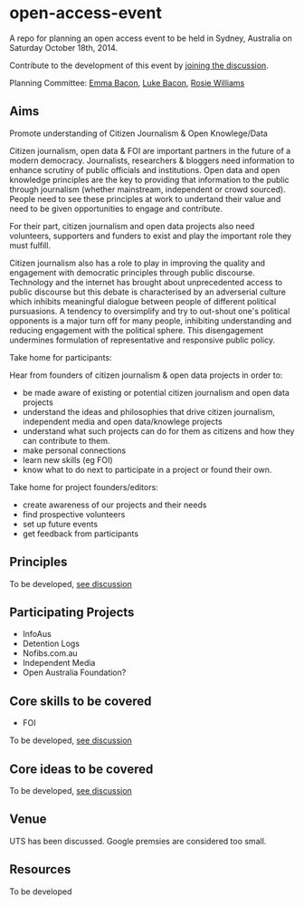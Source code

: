 open-access-event
=================

A repo for planning an open access event to be held in Sydney, Australia on Saturday October 18th, 2014.

Contribute to the development of this event by [joining the discussion](https://github.com/equivalentideas/open-access-event/issues?state=open).

Planning Committee: [Emma Bacon](https://twitter.com/propermixedgood), [Luke Bacon](https://twitter.com/equivalentideas), [Rosie Williams](https://twitter.com/Info_Aus)

## Aims

Promote understanding of Citizen Journalism & Open Knowlege/Data

Citizen journalism, open data & FOI are important partners in the future of a modern democracy. Journalists, researchers & bloggers need information to enhance scrutiny of public officials and institutions. Open data and open knowledge principles are the key to providing that information to the public through journalism (whether mainstream, independent or crowd sourced). People need to see these principles at work to undertand their value and need to be given opportunities to engage and contribute.

For their part, citizen journalism and open data projects also need volunteers, supporters and funders to exist and play the important role they must fulfill.

Citizen journalism also has a role to play in improving the quality and engagement with democratic principles through public discourse. Technology and the internet has brought about unprecedented access to public discourse but this debate is characterised by an adverserial culture which inhibits meaningful dialogue between people of different political pursuasions. A tendency to oversimplify and try to out-shout one's political opponents is a major turn off for many people, inhibiting understanding and reducing engagement with the political sphere. This disengagement undermines formulation of representative and responsive public policy.


Take home for participants:

Hear from founders of citizen journalism & open data projects in order to:

* be made aware of existing or potential citizen journalism and open data projects
* understand the ideas and philosophies that drive citizen journalism, independent media and open data/knowlege projects
* understand what such projects can do for them as citizens and how they can contribute to them.
* make personal connections
* learn new skills (eg FOI)
* know what to do next to participate in a project or found their own.

Take home for project founders/editors:

* create awareness of our projects and their needs
* find prospective volunteers 
* set up future events
* get feedback from participants

## Principles

To be developed, [see discussion](https://github.com/equivalentideas/open-access-event/issues/4)

## Participating Projects

* InfoAus
* Detention Logs
* Nofibs.com.au
* Independent Media 
* Open Australia Foundation?

## Core skills to be covered

* FOI

To be developed, [see discussion](https://github.com/equivalentideas/open-access-event/issues/1)

## Core ideas to be covered

To be developed, [see discussion](https://github.com/equivalentideas/open-access-event/issues/3)

## Venue

UTS has been discussed. Google premsies are considered too small.

## Resources

To be developed
